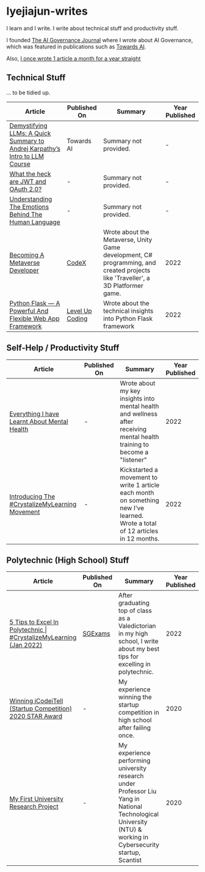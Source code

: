 # lyejiajun-writes
I learn and I write. I write about technical stuff and productivity stuff.

I founded [The AI Governance Journal](https://www.linkedin.com/pulse/introduction-ai-governance-journal-lye-jia-jun/) where I wrote about AI Governance, which was featured in publications such as [Towards AI](https://pub.towardsai.net/).

Also, [I once wrote 1 article a month for a year straight](https://www.linkedin.com/pulse/introducing-crystalizemylearning-movement-lye-jia-jun/)

## Technical Stuff
... to be tidied up.

| Article                                              | Published On                                            | Summary                     | Year Published |
|-----------------------------------------------------|-----------------------------------------------------|-----------------------------|----------------|
| [Demystifying LLMs: A Quick Summary to Andrej Karpathy’s Intro to LLM Course](https://medium.com/towards-artificial-intelligence/demystifying-llms-a-quick-summary-to-andrej-karpathys-intro-to-llm-course-6816111dc809) | Towards AI | Summary not provided. | - |
| [What the heck are JWT and OAuth 2.0?](https://levelup.gitconnected.com/what-the-heck-are-jwt-and-oauth-2-0-865312ed2aff) | - | Summary not provided. | - |
| [Understanding The Emotions Behind The Human Language](https://medium.com/geekculture/understanding-the-emotions-behind-the-human-language-34938a1fb5c7) | - | Summary not provided. | - |
| [Becoming A Metaverse Developer](https://www.linkedin.com/pulse/becoming-metaverse-developer-crystalizemylearning-lye-jia-jun) | [CodeX](https://medium.com/codex/becoming-a-metaverse-developer-de398a4702cb) | Wrote about the Metaverse, Unity Game development, C# programming, and created projects like 'Traveller', a 3D Platformer game. | 2022 |
| [Python Flask — A Powerful And Flexible Web App Framework](https://www.linkedin.com/pulse/python-flask-powerful-flexible-web-app-framework-mar2022-jia-jun/?trackingId=NyNiqLU2SlegO4FVv%2FOBLw%3D%3D) | [Level Up Coding](https://levelup.gitconnected.com/python-flask-a-powerful-and-flexible-web-app-framework-crystalizemylearning-mar-2022-6890e39e6c1e) | Wrote about the technical insights into Python Flask framework | 2022 |

## Self-Help / Productivity Stuff
| Article                                              | Published On                                            | Summary                     | Year Published |
|-----------------------------------------------------|-----------------------------------------------------|-----------------------------|----------------|
| [Everything I have Learnt About Mental Health](https://www.linkedin.com/pulse/everything-i-have-learnt-mental-health-feb2022-lye-jia-jun) | - | Wrote about my key insights into mental health and wellness after receiving mental health training to become a "listener" | 2022 |
| [Introducing The #CrystalizeMyLearning Movement](https://www.linkedin.com/pulse/introducing-crystalizemylearning-movement-lye-jia-jun) | - | Kickstarted a movement to write 1 article each month on something new I've learned. Wrote a total of 12 articles in 12 months. | 2022 |



## Polytechnic (High School) Stuff
<!--
1. [My First University Research Project](https://medium.com/@lyejiajun/my-first-research-project-d0cbfc3f4f7d)
2. [Winning iCodeiTell (Startup Competition) 2020 STAR Award](https://medium.com/@lyejiajun/winning-icodeitell-star-award-eb3e167b0d8a)
-->

| Article                                              | Published On                                            | Summary                     | Year Published |
|-----------------------------------------------------|-----------------------------------------------------|-----------------------------|----------------|
| [5 Tips to Excel In Polytechnic \| #CrystalizeMyLearning (Jan 2022)](https://www.linkedin.com/pulse/5-tips-excel-polytechnic-lye-jia-jun/)                                                | [SGExams](https://medium.com/sgexams/5-tips-to-excel-in-polytechnic-c628d750f47c)                                                | After graduating top of class as a Valedictorian in my high school, I write about my best tips for excelling in polytechnic.                         | 2022            |
| [Winning iCodeiTell (Startup Competition) 2020 STAR Award](https://www.linkedin.com/pulse/winning-icodeitell-2020-star-award-lye-jia-jun/) | - | My experience winning the startup competition in high school after failing once. | 2020   |
| [My First University Research Project](https://medium.com/@lyejiajun/my-first-research-project-d0cbfc3f4f7d) | - | My experience performing university research under Professor Liu Yang in National Technological University (NTU) & working in Cybersecurity startup, Scantist     | 2020
